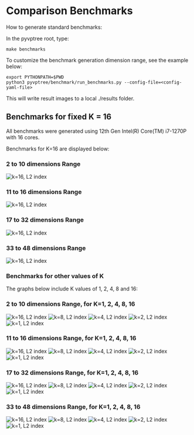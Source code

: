 # Comparison Benchmarks

How to generate standard benchmarks:

In the pyvptree root, type:

```
make benchmarks
```

To customize the benchmark generation dimension range, see the example below:

```
export PYTHONPATH=$PWD
python3 pyvptree/benchmark/run_benchmarks.py --config-file=<config-yaml-file>
```

This will write result images to a local ./results folder.


## Benchmarks for fixed K = 16

All benchmarks were generated using 12th Gen Intel(R) Core(TM) i7-1270P with 16 cores.

Benchmarks for K=16 are displayed below:

### 2 to 10 dimensions Range

![k=16, L2 index](../../docs/img/from_2_to_10/VPTreeL2Index_k_16.png "K=16, L2 index")

### 11 to 16 dimensions Range

![k=16, L2 index](../../docs/img/from_11_to_16/VPTreeL2Index_k_16.png "K=16, L2 index")

### 17 to 32 dimensions Range
![k=16, L2 index](../../docs/img/from_17_to_32/VPTreeL2Index_k_16.png "K=16, L2 index")

### 33 to 48 dimensions Range

![k=16, L2 index](../../docs/img/from_33_to_48/VPTreeL2Index_k_16.png "K=16, L2 index")

### Benchmarks for other values of K

The graphs below include K values of 1, 2, 4, 8 and 16:

### 2 to 10 dimensions Range, for K=1, 2, 4, 8, 16

![k=16, L2 index](../../docs/img/from_2_to_10/VPTreeL2Index_k_16.png "K=16, L2 index")
![k=8, L2 index](../../docs/img/from_2_to_10/VPTreeL2Index_k_8.png "K=8, L2 index")
![k=4, L2 index](../../docs/img/from_2_to_10/VPTreeL2Index_k_4.png "K=4, L2 index")
![k=2, L2 index](../../docs/img/from_2_to_10/VPTreeL2Index_k_2.png "K=2, L2 index")
![k=1, L2 index](../../docs/img/from_2_to_10/VPTreeL2Index_k_1.png "K=1, L2 index")

### 11 to 16 dimensions Range, for K=1, 2, 4, 8, 16

![k=16, L2 index](../../docs/img/from_11_to_16/VPTreeL2Index_k_16.png "K=16, L2 index")
![k=8, L2 index](../../docs/img/from_11_to_16/VPTreeL2Index_k_8.png "K=8, L2 index")
![k=4, L2 index](../../docs/img/from_11_to_16/VPTreeL2Index_k_4.png "K=4, L2 index")
![k=2, L2 index](../../docs/img/from_11_to_16/VPTreeL2Index_k_2.png "K=2, L2 index")
![k=1, L2 index](../../docs/img/from_11_to_16/VPTreeL2Index_k_1.png "K=1, L2 index")

### 17 to 32 dimensions Range, for K=1, 2, 4, 8, 16

![k=16, L2 index](../../docs/img/from_17_to_32/VPTreeL2Index_k_16.png "K=16, L2 index")
![k=8, L2 index](../../docs/img/from_17_to_32/VPTreeL2Index_k_8.png "K=8, L2 index")
![k=4, L2 index](../../docs/img/from_17_to_32/VPTreeL2Index_k_4.png "K=4, L2 index")
![k=2, L2 index](../../docs/img/from_17_to_32/VPTreeL2Index_k_2.png "K=2, L2 index")
![k=1, L2 index](../../docs/img/from_17_to_32/VPTreeL2Index_k_1.png "K=1, L2 index")

### 33 to 48 dimensions Range, for K=1, 2, 4, 8, 16

![k=16, L2 index](../../docs/img/from_33_to_48/VPTreeL2Index_k_16.png "K=16, L2 index")
![k=8, L2 index](../../docs/img/from_33_to_48/VPTreeL2Index_k_8.png "K=8, L2 index")
![k=4, L2 index](../../docs/img/from_33_to_48/VPTreeL2Index_k_4.png "K=4, L2 index")
![k=2, L2 index](../../docs/img/from_33_to_48/VPTreeL2Index_k_2.png "K=2, L2 index")
![k=1, L2 index](../../docs/img/from_33_to_48/VPTreeL2Index_k_1.png "K=1, L2 index")
